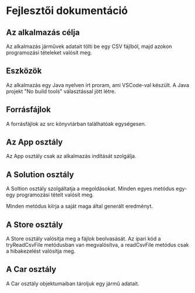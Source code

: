 # Fejlesztői dokumentáció

## Az alkalmazás célja

Az alkalmazás járművek adatait tölti be egy CSV fájlból, majd azokon programozási tételeket valósít meg.

## Eszközök

Az alkalmazás egy Java nyelven írt proram, ami VSCode-val készült. A Java projekt "No build tools" választással jött létre.

## Forrásfájlok

A forrásfájlok az src könyvtárban találhatóak egységesen.

## Az App osztály

Az App osztály csak az alkalmazás indítását szolgálja.

## A Solution osztály

A Soltion osztály szolgáltatja a megoldásokat. Minden egyes metódus egy-egy programozási tételt valósít meg.

Minden metódus kiírja a saját maga által generált eredményt.

## A Store osztály

A Store osztály valósítja meg a fájlok beolvasását. Az ipari kód a tryReadCsvFile metódusban van megvalósítva, a readCsvFile metódus csak a hibakezelést valósítja meg.

## A Car osztály

A Car osztály objektumaiban tároljuk egy jármű adatait.